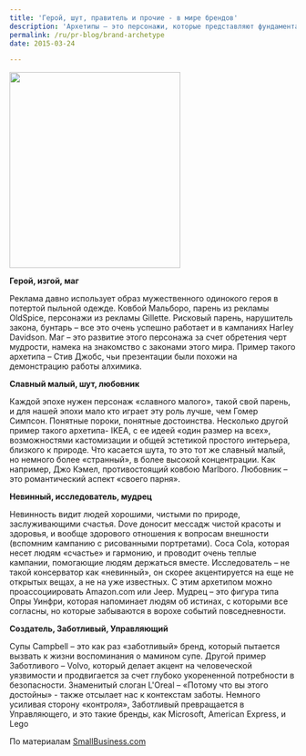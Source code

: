 ```yaml
---
title: 'Герой, шут, правитель и прочие - в мире брендов'
description: 'Архетипы – это персонажи, которые представляют фундаментальные потребности и желания человека. Исследование архетипов которые представляет бренд, может оказаться полезным для коррекции положения на рынке и в целом, для более глубокого понимания своего образа.'
permalink: /ru/pr-blog/brand-archetype
date: 2015-03-24

---
```


<img src="{{ site.assets }}/upload/Watts-galahad.JPG" alt="" class="post__img" width="300" height="344">

<strong>Герой, изгой, маг</strong>

Реклама давно использует образ мужественного одинокого героя в потертой пыльной одежде. Ковбой Мальборо, парень из рекламы OldSpice, персонажи из рекламы Gillette. Рисковый парень, нарушитель закона, бунтарь – все это очень успешно работает и в кампаниях Harley Davidson. Маг – это развитие этого персонажа за счет обретения черт мудрости, намека на знакомство с законами этого мира. Пример такого архетипа – Стив Джобс, чьи презентации были похожи на демонстрацию работы алхимика.

<strong>Славный малый, шут, любовник </strong>

Каждой эпохе нужен персонаж «славного малого», такой свой парень, и для нашей эпохи мало кто играет эту роль лучше, чем Гомер Симпсон. Понятные пороки, понятные достоинства. Несколько другой пример такого архетипа- IKEA, с ее идеей «один размер на всех», возможностями кастомизации и общей эстетикой простого интерьера, близкого к природе. Что касается шута, то это тот же славный малый, но немного более «странный», в более высокой концентрации. Как например, Джо Кэмел, противостоящий ковбою Marlboro. Любовник – это романтический аспект «своего парня».

<strong>Невинный, исследователь, мудрец</strong>

Невинность видит людей хорошими, чистыми по природе, заслуживающими счастья. Dove доносит мессадж чистой красоты и здоровья, и вообще здорового отношения к вопросам внешности (вспомним кампанию с рисованными портретами). Coca Cola, которая несет людям «счастье» и гармонию, и проводит очень теплые кампании, помогающие людям держаться вместе. Исследователь – не такой консерватор как «невинный», он скорее акцентируется на еще не открытых вещах, а не на уже известных. С этим архетипом можно проассоциировать Amazon.com или Jeep. Мудрец – это фигура типа Опры Уинфри, которая напоминает людям об истинах, с которыми все согласны, но которые забываются в ворохе событий повседневности.

<strong>Создатель, Заботливый, Управляющий</strong>

Супы Campbell – это как раз «заботливый» бренд, который пытается вызвать к жизни воспоминания о мамином супе. Другой пример Заботливого – Volvo, который делает акцент на человеческой уязвимости и продвигается за счет глубоко укорененной потребности в безопасности. Знаменитый слоган L'Oreal – «Потому что вы этого достойны» - также отсылает нас к контекстам заботы. Немного усиливая сторону «контроля», Заботливый превращается в Управляющего, и это такие бренды, как  Microsoft, American Express, и Lego

По материалам <a href="https://smallbusiness.chron.com/use-archetypes-advertising-38626.html">SmallBusiness.com</a>

